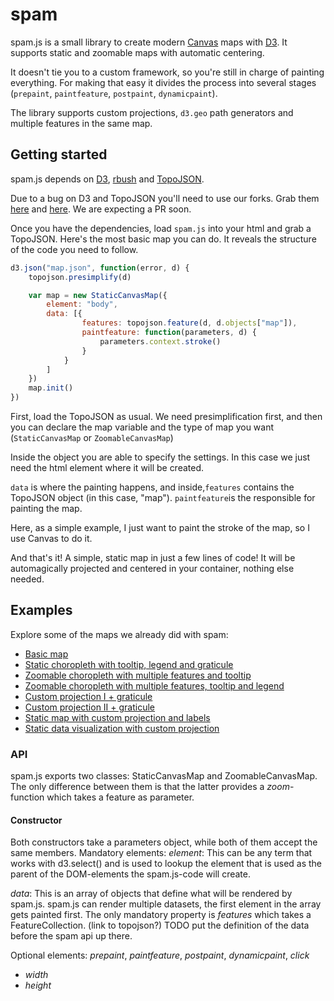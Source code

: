 # spam
spam.js is a small library to create modern [Canvas](https://developer.mozilla.org/en-US/docs/Web/API/Canvas_API) maps with [D3](https://github.com/mbostock/d3). It supports static and zoomable maps with automatic centering.

It doesn't tie you to a custom framework, so you're still in charge of painting everything. For making that easy it divides the process into several stages (`prepaint`, `paintfeature`, `postpaint`, `dynamicpaint`).

The library supports custom projections, `d3.geo` path generators and multiple features in the same map.

## Getting started
spam.js depends on [D3](https://github.com/mbostock/d3), [rbush](https://github.com/mourner/rbush) and [TopoJSON](https://github.com/mbostock/topojson).

Due to a bug on D3 and TopoJSON you'll need to use our forks. Grab them [here](https://github.com/lukasappelhans/d3) and [here](https://github.com/lukasappelhans/topojson). We are expecting a PR soon.

Once you have the dependencies, load `spam.js` into your html and grab a TopoJSON. Here's the most basic map you can do. It reveals the structure of the code you need to follow.

```javascript
d3.json("map.json", function(error, d) {
    topojson.presimplify(d)

    var map = new StaticCanvasMap({
        element: "body",
        data: [{
                features: topojson.feature(d, d.objects["map"]),
                paintfeature: function(parameters, d) {
                    parameters.context.stroke()
                }
            }
        ]
    })
    map.init()
})
```

First, load the TopoJSON as usual. We need presimplification first, and then you can declare the map variable and the type of map you want (`StaticCanvasMap` or `ZoomableCanvasMap`)

Inside the object you are able to specify the settings. In this case we just need the html element where it will be created.

`data` is where the painting happens, and inside,`features` contains the TopoJSON object (in this case, "map"). `paintfeature`is the responsible for painting the map.

Here, as a simple example, I just want to paint the stroke of the map, so I use Canvas to do it.

And that's it! A simple, static map in just a few lines of code! It will be automagically projected and centered in your container, nothing else needed.

## Examples
Explore some of the maps we already did with spam:
- [Basic map](http://bl.ocks.org/martgnz/c48aa019de720fcd86030d3b07990d8d)
- [Static choropleth with tooltip, legend and graticule](http://bl.ocks.org/martgnz/1c0fa3985d0a7b51437cdfd326cc2fda)
- [Zoomable choropleth with multiple features and tooltip](http://bl.ocks.org/martgnz/a61c2da0e45a108c857e)
- [Zoomable choropleth with multiple features, tooltip and legend](http://bl.ocks.org/martgnz/a61c2da0e45a108c857e)
- [Custom projection I + graticule](http://bl.ocks.org/martgnz/d8bc3d6c29e712e3255f095671a51967)
- [Custom projection II + graticule](http://bl.ocks.org/martgnz/cce95512ca18c226b4cc)
- [Static map with custom projection and labels](http://bl.ocks.org/martgnz/e5c0387a5bb675b061a2c0a9f573f86a)
- [Static data visualization with custom projection](http://bl.ocks.org/martgnz/9023a67f080cca8b31ef5d6b1dcf4637)

### API
spam.js exports two classes: StaticCanvasMap and ZoomableCanvasMap. The only difference between them is that the latter provides a *zoom*-function which takes a feature as parameter.

#### Constructor
Both constructors take a parameters object, while both of them accept the same members.
Mandatory elements:
*element*: This can be any term that works with d3.select() and is used to lookup the element that is used as the parent of the DOM-elements the spam.js-code will create.

*data*: This is an array of objects that define what will be rendered by spam.js. spam.js can render multiple datasets, the first element in the array gets painted first. The only mandatory property is *features* which takes a FeatureCollection. (link to topojson?)
TODO put the definition of the data before the spam api up there.

Optional elements: *prepaint*, *paintfeature*, *postpaint*, *dynamicpaint*, *click*
- *width*
- *height*
